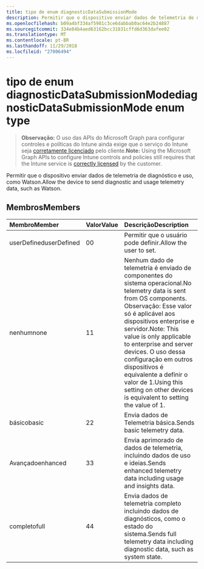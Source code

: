 ```yaml
---
title: tipo de enum diagnosticDataSubmissionMode
description: Permitir que o dispositivo enviar dados de telemetria de diagnóstico e uso, como Watson.
ms.openlocfilehash: b09a4bf334af5981c3ce6dabbab0ac64e2b24887
ms.sourcegitcommit: 334e84b4aed63162bcc31831cffd6d363dafee02
ms.translationtype: MT
ms.contentlocale: pt-BR
ms.lasthandoff: 11/29/2018
ms.locfileid: "27006494"
---
```

# <a name="diagnosticdatasubmissionmode-enum-type"></a><span data-ttu-id="340ef-103">tipo de enum diagnosticDataSubmissionMode</span><span class="sxs-lookup"><span data-stu-id="340ef-103">diagnosticDataSubmissionMode enum type</span></span>

> <span data-ttu-id="340ef-104">**Observação:** O uso das APIs do Microsoft Graph para configurar controles e políticas do Intune ainda exige que o serviço do Intune seja [corretamente licenciado](https://go.microsoft.com/fwlink/?linkid=839381) pelo cliente.</span><span class="sxs-lookup"><span data-stu-id="340ef-104">**Note:** Using the Microsoft Graph APIs to configure Intune controls and policies still requires that the Intune service is [correctly licensed](https://go.microsoft.com/fwlink/?linkid=839381) by the customer.</span></span>

<span data-ttu-id="340ef-105">Permitir que o dispositivo enviar dados de telemetria de diagnóstico e uso, como Watson.</span><span class="sxs-lookup"><span data-stu-id="340ef-105">Allow the device to send diagnostic and usage telemetry data, such as Watson.</span></span>
## <a name="members"></a><span data-ttu-id="340ef-106">Membros</span><span class="sxs-lookup"><span data-stu-id="340ef-106">Members</span></span>
|<span data-ttu-id="340ef-107">Membro</span><span class="sxs-lookup"><span data-stu-id="340ef-107">Member</span></span>|<span data-ttu-id="340ef-108">Valor</span><span class="sxs-lookup"><span data-stu-id="340ef-108">Value</span></span>|<span data-ttu-id="340ef-109">Descrição</span><span class="sxs-lookup"><span data-stu-id="340ef-109">Description</span></span>|
|:---|:---|:---|
|<span data-ttu-id="340ef-110">userDefined</span><span class="sxs-lookup"><span data-stu-id="340ef-110">userDefined</span></span>|<span data-ttu-id="340ef-111">0</span><span class="sxs-lookup"><span data-stu-id="340ef-111">0</span></span>|<span data-ttu-id="340ef-112">Permitir que o usuário pode definir.</span><span class="sxs-lookup"><span data-stu-id="340ef-112">Allow the user to set.</span></span>|
|<span data-ttu-id="340ef-113">nenhum</span><span class="sxs-lookup"><span data-stu-id="340ef-113">none</span></span>|<span data-ttu-id="340ef-114">1</span><span class="sxs-lookup"><span data-stu-id="340ef-114">1</span></span>|<span data-ttu-id="340ef-115">Nenhum dado de telemetria é enviado de componentes do sistema operacional.</span><span class="sxs-lookup"><span data-stu-id="340ef-115">No telemetry data is sent from OS components.</span></span> <span data-ttu-id="340ef-116">Observação: Esse valor só é aplicável aos dispositivos enterprise e servidor.</span><span class="sxs-lookup"><span data-stu-id="340ef-116">Note: This value is only applicable to enterprise and server devices.</span></span> <span data-ttu-id="340ef-117">O uso dessa configuração em outros dispositivos é equivalente a definir o valor de 1.</span><span class="sxs-lookup"><span data-stu-id="340ef-117">Using this setting on other devices is equivalent to setting the value of 1.</span></span>|
|<span data-ttu-id="340ef-118">básico</span><span class="sxs-lookup"><span data-stu-id="340ef-118">basic</span></span>|<span data-ttu-id="340ef-119">2</span><span class="sxs-lookup"><span data-stu-id="340ef-119">2</span></span>|<span data-ttu-id="340ef-120">Envia dados de Telemetria básica.</span><span class="sxs-lookup"><span data-stu-id="340ef-120">Sends basic telemetry data.</span></span>|
|<span data-ttu-id="340ef-121">Avançado</span><span class="sxs-lookup"><span data-stu-id="340ef-121">enhanced</span></span>|<span data-ttu-id="340ef-122">3</span><span class="sxs-lookup"><span data-stu-id="340ef-122">3</span></span>|<span data-ttu-id="340ef-123">Envia aprimorado de dados de telemetria, incluindo dados de uso e ideias.</span><span class="sxs-lookup"><span data-stu-id="340ef-123">Sends enhanced telemetry data including usage and insights data.</span></span>|
|<span data-ttu-id="340ef-124">completo</span><span class="sxs-lookup"><span data-stu-id="340ef-124">full</span></span>|<span data-ttu-id="340ef-125">4</span><span class="sxs-lookup"><span data-stu-id="340ef-125">4</span></span>|<span data-ttu-id="340ef-126">Envia dados de telemetria completo incluindo dados de diagnósticos, como o estado do sistema.</span><span class="sxs-lookup"><span data-stu-id="340ef-126">Sends full telemetry data including diagnostic data, such as system state.</span></span>|



